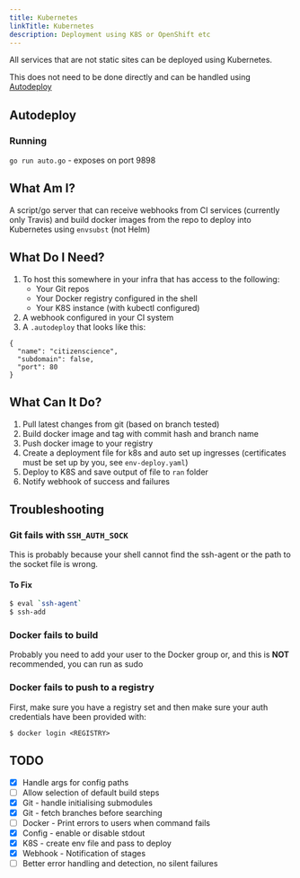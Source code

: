 ```yaml
---
title: Kubernetes
linkTitle: Kubernetes
description: Deployment using K8S or OpenShift etc
---
```


All services that are not static sites can be deployed using Kubernetes.

This does not need to be done directly and can be handled using [Autodeploy](https://github.com/citizensciencecenter/autodeploy)

## Autodeploy

### Running

`go run auto.go` - exposes on port 9898

## What Am I?

A script/go server that can receive webhooks from CI services (currently only Travis) and build docker images from
the repo to deploy into Kubernetes using `envsubst` (not Helm)

## What Do I Need?

1. To host this somewhere in your infra that has access to the following:
    * Your Git repos
    * Your Docker registry configured in the shell
    * Your K8S instance (with kubectl configured)
2. A webhook configured in your CI system 
3. A `.autodeploy` that looks like this:
```
{
  "name": "citizenscience",
  "subdomain": false,
  "port": 80
}
```

## What Can It Do?

1. Pull latest changes from git (based on branch tested)
2. Build docker image and tag with commit hash and branch name
3. Push docker image to your registry
4. Create a deployment file for k8s and auto set up ingresses (certificates must be set up by you, see `env-deploy.yaml`)
5. Deploy to K8S and save output of file to `ran` folder
6. Notify webhook of success and failures

## Troubleshooting

### Git fails with `SSH_AUTH_SOCK`

This is probably because your shell cannot find the ssh-agent or the path to the socket file is wrong.

#### To Fix

```bash
$ eval `ssh-agent`
$ ssh-add
```

### Docker fails to build

Probably you need to add your user to the Docker group or, and this is **NOT** recommended, you can run as sudo

### Docker fails to push to a registry

First, make sure you have a registry set and then make sure your auth credentials have been provided with:

`$ docker login <REGISTRY>`

## TODO

* [X] Handle args for config paths
* [ ] Allow selection of default build steps
* [X] Git - handle initialising submodules
* [X] Git -  fetch branches before searching
* [ ] Docker - Print errors to users when command fails
* [X] Config - enable or disable stdout
* [X] K8S - create env file and pass to deploy
* [X] Webhook - Notification of stages
* [ ] Better error handling and detection, no silent failures